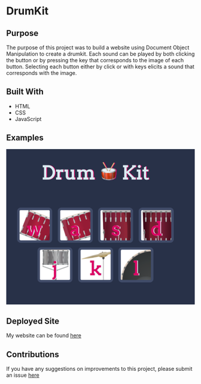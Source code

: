 # DrumKit

## Purpose 

The purpose of this project was to build a website using Document Object Manipulation to create a drumkit. Each sound can be played by both clicking the button or by pressing the key that corresponds to the image of each button. Selecting each button either by click or with keys elicits a sound that corresponds with the image. 

## Built With 
- HTML 
- CSS 
- JavaScript 

## Examples 

![Drum Kit Image](https://github.com/MobolanleAdebesin/DrumKit/blob/master/Drumkit.png)


## Deployed Site 

My website can be found [here](https://mobolanleadebesin.github.io/DrumKit/)

## Contributions 

If you have any suggestions on improvements to this project, please submit an issue [here](https://github.com/MobolanleAdebesin/DrumKit/issues)

